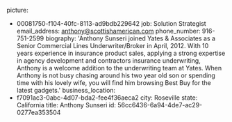 picture:
  - 00081750-f104-40fc-8113-ad9bdb229642
job: Solution Strategist
email_address: anthony@scottishamerican.com
phone_number: 916-751-2599
biography: 'Anthony Sunseri joined Yates & Associates as a Senior Commercial Lines Underwriter/Broker in April, 2012. With 10 years experience in insurance product sales, applying a strong expertise in agency development and contractors insurance underwriting, Anthony is a welcome addition to the underwriting team at Yates. When Anthony is not busy chasing around his two year old son or spending time with his lovely wife, you will find him browsing Best Buy for the latest gadgets.'
business_location:
  - f7091ac3-0abc-4d07-bda2-fee4f36aeca2
city: Roseville
state: California
title: Anthony Sunseri
id: 56cc6436-6a94-4de7-ac29-0277ea353504
